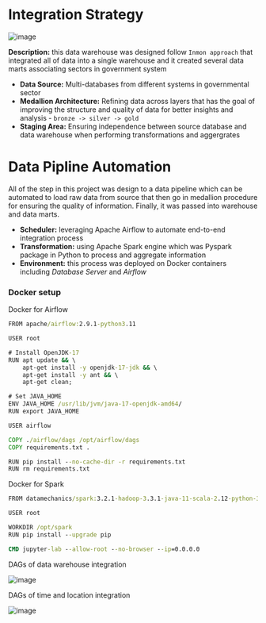 # Integration Strategy

![image](https://github.com/user-attachments/assets/5fa92044-9d5a-4d62-b1f8-c0b9bab200ae)

**Description:** this data warehouse was designed follow `Inmon approach` that integrated all of data into a single warehouse and it created several data marts associating sectors in government system
- **Data Source:** Multi-databases from different systems in governmental sector
- **Medallion Architecture:** Refining data across layers that has the goal of improving the structure and quality of data for better insights and analysis - `bronze -> silver -> gold`
- **Staging Area:** Ensuring independence between source database and data warehouse when performing transformations and aggergrates

# Data Pipline Automation

All of the step in this project was design to a data pipeline which can be automated to load raw data from source that then go in medallion procedure for ensuring the quality of information. Finally, it was passed into warehouse and data marts.
- **Scheduler:** leveraging Apache Airflow to automate end-to-end integration process
- **Transformation:** using Apache Spark engine which was Pyspark package in Python to process and aggregate information
- **Environment:** this process was deployed on Docker containers including *Database Server* and *Airflow*


### Docker setup

Docker for Airflow
```cmd
FROM apache/airflow:2.9.1-python3.11

USER root

# Install OpenJDK-17
RUN apt update && \
    apt-get install -y openjdk-17-jdk && \
    apt-get install -y ant && \
    apt-get clean;

# Set JAVA_HOME
ENV JAVA_HOME /usr/lib/jvm/java-17-openjdk-amd64/
RUN export JAVA_HOME

USER airflow

COPY ./airflow/dags /opt/airflow/dags
COPY requirements.txt .

RUN pip install --no-cache-dir -r requirements.txt
RUN rm requirements.txt
```

Docker for Spark
```cmd
FROM datamechanics/spark:3.2.1-hadoop-3.3.1-java-11-scala-2.12-python-3.8-dm18

USER root

WORKDIR /opt/spark
RUN pip install --upgrade pip

CMD jupyter-lab --allow-root --no-browser --ip=0.0.0.0
```


DAGs of data warehouse integration

![image](https://github.com/user-attachments/assets/69a80035-38ba-4ca2-8025-b66efa5b551d)


DAGs of time and location integration

![image](https://github.com/user-attachments/assets/425abd9d-3a63-461b-aa0a-ef3570e80955)

